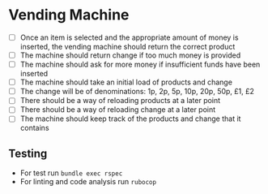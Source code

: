 # Vending Machine

- [ ] Once an item is selected and the appropriate amount of money is inserted, the vending machine should return the correct product
- [ ] The machine should return change if too much money is provided
- [ ] The machine should ask for more money if insufficient funds have been inserted
- [ ] The machine should take an initial load of products and change
- [ ] The change will be of denominations: 1p, 2p, 5p, 10p, 20p, 50p, £1, £2
- [ ] There should be a way of reloading products at a later point
- [ ] There should be a way of reloading change at a later point
- [ ] The machine should keep track of the products and change that it contains

## Testing

- For test run `bundle exec rspec`
- For linting and code analysis run `rubocop`
